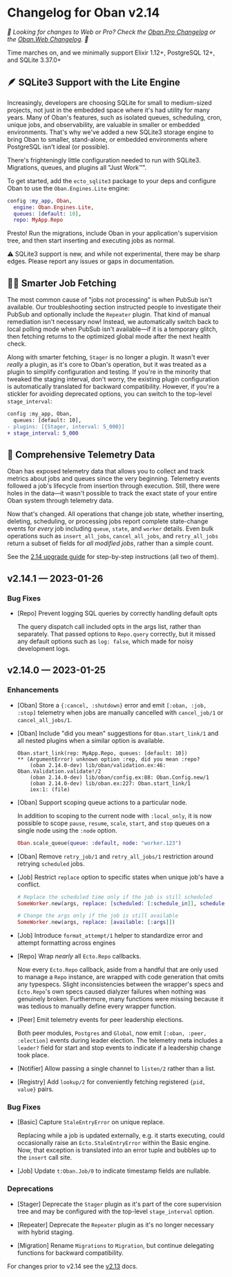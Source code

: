 # Changelog for Oban v2.14

_🌟 Looking for changes to Web or Pro? Check the [Oban.Pro Changelog][opc] or
the [Oban.Web Changelog][owc]. 🌟_

Time marches on, and we minimally support Elixir 1.12+, PostgreSQL 12+, and SQLite 3.37.0+

## 🪶 SQLite3 Support with the Lite Engine

Increasingly, developers are choosing SQLite for small to medium-sized projects, not just in the
embedded space where it's had utility for many years. Many of Oban's features, such as isolated
queues, scheduling, cron, unique jobs, and observability, are valuable in smaller or embedded
environments. That's why we've added a new SQLite3 storage engine to bring Oban to smaller,
stand-alone, or embedded environments where PostgreSQL isn't ideal (or possible).

There's frighteningly little configuration needed to run with SQLite3. Migrations, queues, and
plugins all "Just Work™".

To get started, add the `ecto_sqlite3` package to your deps and configure Oban to use the
`Oban.Engines.Lite` engine:

```elixir
config :my_app, Oban,
  engine: Oban.Engines.Lite,
  queues: [default: 10],
  repo: MyApp.Repo
```

Presto! Run the migrations, include Oban in your application's supervision tree, and then start
inserting and executing jobs as normal.

⚠️ SQLite3 support is new, and while not experimental, there may be sharp edges. Please report any
issues or gaps in documentation.

## 👩‍🔬 Smarter Job Fetching

The most common cause of "jobs not processing" is when PubSub isn't available. Our troubleshooting
section instructed people to investigate their PubSub and optionally include the `Repeater`
plugin. That kind of manual remediation isn't necessary now! Instead, we automatically switch back
to local polling mode when PubSub isn't available—if it is a temporary glitch, then fetching
returns to the optimized global mode after the next health check.

Along with smarter fetching, `Stager` is no longer a plugin. It wasn't ever _really_ a plugin, as
it's core to Oban's operation, but it was treated as a plugin to simplify configuration and
testing. If you're in the minority that tweaked the staging interval, don't worry, the existing
plugin configuration is automatically translated for backward compatibility. However, if you're a
stickler for avoiding deprecated options, you can switch to the top-level `stage_interval`:

```diff
config :my_app, Oban,
  queues: [default: 10],
- plugins: [{Stager, interval: 5_000}]
+ stage_interval: 5_000
```

## 📡 Comprehensive Telemetry Data

Oban has exposed telemetry data that allows you to collect and track metrics about jobs and queues
since the very beginning. Telemetry events followed a job's lifecycle from insertion through
execution. Still, there were holes in the data—it wasn't possible to track the exact state of your
entire Oban system through telemetry data.

Now that's changed. All operations that change job state, whether inserting, deleting, scheduling,
or processing jobs report complete state-change events for _every_ job including `queue`, `state`,
and `worker` details. Even bulk operations such as `insert_all_jobs`, `cancel_all_jobs`, and
`retry_all_jobs` return a subset of fields for _all modified jobs_, rather than a simple count.

See the [2.14 upgrade guide](v2-14.html) for step-by-step instructions (all two of them).

## v2.14.1 — 2023-01-26

### Bug Fixes

- [Repo] Prevent logging SQL queries by correctly handling default opts

  The query dispatch call included opts in the args list, rather than
  separately. That passed options to `Repo.query` correctly, but it missed any
  default options such as `log: false`, which made for noisy development logs.

## v2.14.0 — 2023-01-25

### Enhancements

- [Oban] Store a `{:cancel, :shutdown}` error and emit `[:oban, :job, :stop]` telemetry when jobs
  are manually cancelled with `cancel_job/1` or `cancel_all_jobs/1`.

- [Oban] Include "did you mean" suggestions for `Oban.start_link/1` and all nested plugins when a
  similar option is available.

  ```
  Oban.start_link(rep: MyApp.Repo, queues: [default: 10])
  ** (ArgumentError) unknown option :rep, did you mean :repo?
      (oban 2.14.0-dev) lib/oban/validation.ex:46: Oban.Validation.validate!/2
      (oban 2.14.0-dev) lib/oban/config.ex:88: Oban.Config.new/1
      (oban 2.14.0-dev) lib/oban.ex:227: Oban.start_link/1
      iex:1: (file)
  ```

- [Oban] Support scoping queue actions to a particular node.

  In addition to scoping to the current node with `:local_only`, it is now possible to scope
  `pause`, `resume`, `scale`, `start`, and `stop` queues on a single node using the `:node`
  option.

  ```elixir
  Oban.scale_queue(queue: :default, node: "worker.123")
  ```

- [Oban] Remove `retry_job/1` and `retry_all_jobs/1` restriction around retrying `scheduled` jobs.

- [Job] Restrict `replace` option to specific states when unique job's have a conflict.

  ```elixir
  # Replace the scheduled time only if the job is still scheduled
  SomeWorker.new(args, replace: [scheduled: [:schedule_in]], schedule_in: 60)

  # Change the args only if the job is still available
  SomeWorker.new(args, replace: [available: [:args]])
  ```

- [Job] Introduce `format_attempt/1` helper to standardize error and attempt formatting
  across engines

- [Repo] Wrap _nearly_ all `Ecto.Repo` callbacks.

  Now every `Ecto.Repo` callback, aside from a handful that are only used to manage a `Repo`
  instance, are wrapped with code generation that omits any typespecs. Slight inconsistencies
  between the wrapper's specs and `Ecto.Repo`'s own specs caused dialyzer failures when nothing
  was genuinely broken. Furthermore, many functions were missing because it was tedious to
  manually define every wrapper function.

- [Peer] Emit telemetry events for peer leadership elections.

  Both peer modules, `Postgres` and `Global`, now emit `[:oban, :peer, :election]` events during
  leader election. The telemetry meta includes a `leader?` field for start and stop events to
  indicate if a leadership change took place.

- [Notifier] Allow passing a single channel to `listen/2` rather than a list.

- [Registry] Add `lookup/2` for conveniently fetching registered `{pid, value}` pairs.

### Bug Fixes

- [Basic] Capture `StaleEntryError` on unique replace.

  Replacing while a job is updated externally, e.g. it starts executing, could occasionally raise
  an `Ecto.StaleEntryError` within the Basic engine. Now, that exception is translated into an
  error tuple and bubbles up to the `insert` call site.

- [Job] Update `t:Oban.Job/0` to indicate timestamp fields are nullable.

### Deprecations

- [Stager] Deprecate the `Stager` plugin as it's part of the core supervision tree and may be
  configured with the top-level `stage_interval` option.

- [Repeater] Deprecate the `Repeater` plugin as it's no longer necessary with hybrid staging.

- [Migration] Rename `Migrations` to `Migration`, but continue delegating functions for backward
  compatibility.

For changes prior to v2.14 see the [v2.13][prv] docs.

[opc]: https://getoban.pro/docs/pro/changelog.html
[owc]: https://getoban.pro/docs/web/changelog.html
[prv]: https://hexdocs.pm/oban/2.13.6/changelog.html
